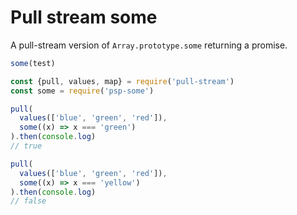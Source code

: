 # Pull stream some

A pull-stream version of `Array.prototype.some` returning a promise.

```js
some(test)
```

```js
const {pull, values, map} = require('pull-stream')
const some = require('psp-some')

pull(
  values(['blue', 'green', 'red']),
  some((x) => x === 'green')
).then(console.log)
// true

pull(
  values(['blue', 'green', 'red']),
  some((x) => x === 'yellow')
).then(console.log)
// false
```
